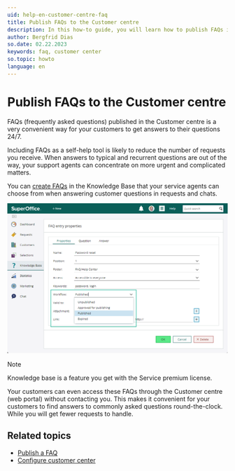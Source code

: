```yaml
---
uid: help-en-customer-centre-faq
title: Publish FAQs to the Customer centre
description: In this how-to guide, you will learn how to publish FAQs in the Customer centre.
author: Bergfrid Dias
so.date: 02.22.2023
keywords: faq, customer center
so.topic: howto
language: en
---
```


# Publish FAQs to the Customer centre

FAQs (frequently asked questions) published in the Customer centre is a very convenient way for your customers to get answers to their questions 24/7.

Including FAQs as a self-help tool is likely to reduce the number of requests you receive. When answers to typical and recurrent questions are out of the way, your support agents can concentrate on more urgent and complicated matters.

You can [create FAQs][1] in the Knowledge Base that your service agents can choose from when answering customer questions in requests and chats.

![Edit the FAQ entry and select Properties to publish the FAQ in SuperOffice Service -screenshot][img1]

> [!NOTE]
> Knowledge base is a feature you get with the Service premium license.

Your customers can even access these FAQs through the Customer centre (web portal) without contacting you. This makes it convenient for your customers to find answers to commonly asked questions round-the-clock. While you will get fewer requests to handle.

## Related topics

* [Publish a FAQ][3]
* [Configure customer center][2]

<!-- Referenced links -->
[1]: ../../../faq/learn/create.md
[2]: config.md
[3]: ../../../faq/learn/publish.md

<!-- Referenced images -->
[img1]: media/set-up-a-faq.png
